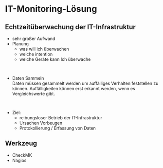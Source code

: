 # IT-Monitoring-Lösung
## Echtzeitüberwachung der IT-Infrastruktur
+ sehr großer Aufwand
+ Planung
    + was will ich überwachen
    + welche intention
    + welche Geräte kann Ich überwache

<br>

+ Daten Sammeln  
Daten müssen gesammelt werden um auffälliges Verhalten feststellen zu können. Auffälligkeiten können erst erkannt werden, wenn es Vergleichswerte gibt. 

<br>

+ Ziel:  
    + reibungsloser Betrieb der IT-Infrastruktur
    + Ursachen Vorbeugen 
    + Protokollierung / Erfassung von Daten 


## Werkzeug
+ CheckMK
+ Nagios